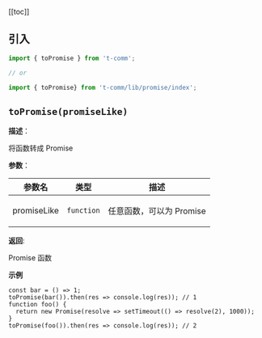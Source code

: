 [[toc]]

## 引入

```ts
import { toPromise } from 't-comm';

// or

import { toPromise} from 't-comm/lib/promise/index';
```


## `toPromise(promiseLike)` 


**描述**：<p>将函数转成 Promise</p>

**参数**：


| 参数名 | 类型 | 描述 |
| --- | --- | --- |
| promiseLike | <code>function</code> | <p>任意函数，可以为 Promise</p> |

**返回**: <p>Promise 函数</p>

**示例**

```
const bar = () => 1;
toPromise(bar()).then(res => console.log(res)); // 1
function foo() {
  return new Promise(resolve => setTimeout(() => resolve(2), 1000));
}
toPromise(foo()).then(res => console.log(res)); // 2

```
